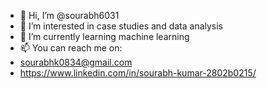- 👋 Hi, I’m @sourabh6031
- 👀 I’m interested in case studies and data analysis
- 🌱 I’m currently learning machine learning
- 📫 You can reach me on:
- sourabhk0834@gmail.com
- https://www.linkedin.com/in/sourabh-kumar-2802b0215/

<!---
sourabh6031/sourabh6031 is a ✨ special ✨ repository because its `README.md` (this file) appears on your GitHub profile.
You can click the Preview link to take a look at your changes.
--->
